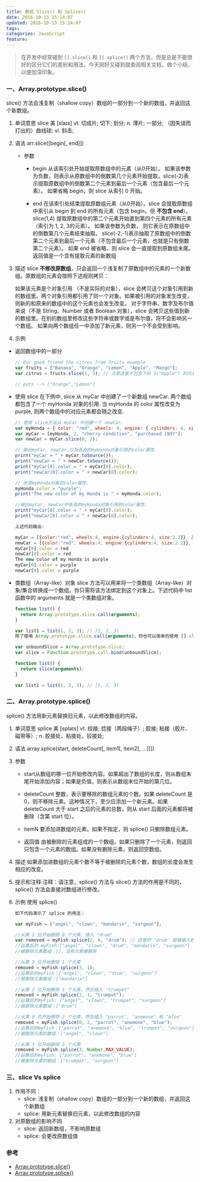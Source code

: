 ```yaml
---
title: 数组 Slice() 和 Splice()
date: 2016-10-13 15:14:07
updated: 2016-10-13 15:14:07
tags:
categories: JavaScript
feature:
---
```


> 在开发中经常碰到 `[].slice()` 和 `[].splice()` 两个方法，但是总是不能很好的区分它们的差别和用法，今天刚好又碰到就查阅相关文档，做个小结，以便加深印象。

### 一、Array.prototype.slice()

slice() 方法会浅复制（shallow copy）数组的一部分到一个新的数组，并返回这个新数组。

1. 单词意思
slice  美 [slaɪs] 
vt.  切成片; 切下; 划分;
n.  薄片; 一部分; （因失误而打出的）曲线球;
vi.  斜击;

2. 语法
arr.slice([begin[, end]])

	- 参数
		- begin
			从该索引处开始提取原数组中的元素（从0开始）。
			如果该参数为负数，则表示从原数组中的倒数第几个元素开始提取，slice(-2)表示提取原数组中的倒数第二个元素到最后一个元素（包含最后一个元素）。
			如果省略 begin，则 slice 从索引 0 开始。

		- end
			在该索引处结束提取原数组元素（从0开始）。slice 会提取原数组中索引从 begin 到 end 的所有元素（包含 begin，但 **不包含 end**）。
			slice(1,4) 提取原数组中的第二个元素开始直到第四个元素的所有元素 （索引为 1, 2, 3的元素）。
			如果该参数为负数， 则它表示在原数组中的倒数第几个元素结束抽取。 slice(-2,-1)表示抽取了原数组中的倒数第二个元素到最后一个元素（不包含最后一个元素，也就是只有倒数第二个元素）。
			如果 end 被省略，则 slice 会一直提取到原数组末尾。
			返回值是一个含有提取元素的新数组

3. 描述
	slice **不修改原数组**，只会返回一个浅复制了原数组中的元素的一个新数组。原数组的元素会按照下述规则拷贝：

	如果该元素是个对象引用 （不是实际的对象），slice 会拷贝这个对象引用到新的数组里。两个对象引用都引用了同一个对象。如果被引用的对象发生改变，则新的和原来的数组中的这个元素也会发生改变。
	对于字符串、数字及布尔值来说（不是 String、Number 或者 Boolean 对象），slice 会拷贝这些值到新的数组里。在别的数组里修改这些字符串或数字或是布尔值，将不会影响另一个数组。
	如果向两个数组任一中添加了新元素，则另一个不会受到影响。

4. 示例

- 返回数组中的一部分
	```javascript
	// Our good friend the citrus from fruits example
	var fruits = ["Banana", "Orange", "Lemon", "Apple", "Mango"];
	var citrus = fruits.slice(1, 3); // 注意这里不包含下标 3("Apple") 的元素

	// puts --> ["Orange","Lemon"]
	```

- 使用 slice
	在下例中, slice 从 myCar 中创建了一个新数组 newCar. 两个数组都包含了一个 myHonda 对象的引用. 当 myHonda 的 color 属性改变为 purple, 则两个数组中的对应元素都会随之改变.

	```javascript
	// 使用 slice方法从 myCar 中创建一个 newCar.
	var myHonda = { color: "red", wheels: 4, engine: { cylinders: 4, size: 2.2 } };
	var myCar = [myHonda, 2, "cherry condition", "purchased 1997"];
	var newCar = myCar.slice(0, 2);

	// 输出myCar, newCar,以及各自的myHonda对象引用的color属性.
	print("myCar = " + myCar.toSource());
	print("newCar = " + newCar.toSource());
	print("myCar[0].color = " + myCar[0].color);
	print("newCar[0].color = " + newCar[0].color);

	// 改变myHonda对象的color属性.
	myHonda.color = "purple";
	print("The new color of my Honda is " + myHonda.color);

	//输出myCar, newCar中各自的myHonda对象引用的color属性.
	print("myCar[0].color = " + myCar[0].color);
	print("newCar[0].color = " + newCar[0].color);

	上述代码输出:

	myCar = [{color:"red", wheels:4, engine:{cylinders:4, size:2.2}}, 2, "cherry condition", "purchased 1997"]
	newCar = [{color:"red", wheels:4, engine:{cylinders:4, size:2.2}}, 2]
	myCar[0].color = red 
	newCar[0].color = red
	The new color of my Honda is purple
	myCar[0].color = purple
	newCar[0].color = purple
	```

- 类数组（Array-like）对象
	slice 方法可以用来将一个类数组（Array-like）对象/集合转换成一个数组。你只需将该方法绑定到这个对象上。下述代码中 list 函数中的 arguments 就是一个类数组对象。

	```javascript
	function list() {
	  return Array.prototype.slice.call(arguments);
	}

	var list1 = list(1, 2, 3); // [1, 2, 3]
	除了使用 Array.prototype.slice.call(arguments)，你也可以简单的使用 [].slice.call(arguments) 来代替。另外，你可以使用 bind 来简化该过程。

	var unboundSlice = Array.prototype.slice;
	var slice = Function.prototype.call.bind(unboundSlice);

	function list() {
	  return slice(arguments);
	}

	var list1 = list(1, 2, 3); // [1, 2, 3]
	```


### 二、Array.prototype.splice()

splice() 方法用新元素替换旧元素，以此修改数组的内容。

1. 单词意思
	splice 美 [splaɪs] 
	vt.  绞接; 捻接（两段绳子）; 胶接; 粘接（胶片、磁带等）;
	n.  胶接处，粘接处，铰接处;

2. 语法
	array.splice(start, deleteCount[, item1[, item2[, ...]]])

3. 参数

	- start​
		从数组的哪一位开始修改内容。如果超出了数组的长度，则从数组末尾开始添加内容；如果是负值，则表示从数组末位开始的第几位。

	- deleteCount
		整数，表示要移除的数组元素的个数。如果 deleteCount 是 0，则不移除元素。这种情况下，至少应添加一个新元素。如果 deleteCount 大于 start 之后的元素的总数，则从 start 后面的元素都将被删除（含第 start 位）。

	- itemN
		要添加进数组的元素。如果不指定，则 splice() 只删除数组元素。

	- 返回值
		由被删除的元素组成的一个数组。如果只删除了一个元素，则返回只包含一个元素的数组。如果没有删除元素，则返回空数组。

4. 描述
	如果添加进数组的元素个数不等于被删除的元素个数，数组的长度会发生相应的改变。

5. 提示和注释
	注释：请注意，splice() 方法与 slice() 方法的作用是不同的，splice() 方法会直接对数组进行修改。

6. 示例
	使用 splice()
	```javascript
	如下代码演示了 splice 的用法：

	var myFish = ["angel", "clown", "mandarin", "surgeon"];

	//从第 2 位开始删除 0 个元素，插入 "drum"
	var removed = myFish.splice(2, 0, "drum"); // 这里的 "drum" 是被插入到 下标 2("mandarin") 的前面
	//运算后的 myFish:["angel", "clown", "drum", "mandarin", "surgeon"]
	//被删除元素数组：[]，没有元素被删除

	//从第 3 位开始删除 1 个元素
	removed = myFish.splice(3, 1);
	//运算后的myFish：["angel", "clown", "drum", "surgeon"]
	//被删除元素数组：["mandarin"]

	//从第 2 位开始删除 1 个元素，然后插入 "trumpet"
	removed = myFish.splice(2, 1, "trumpet");
	//运算后的myFish: ["angel", "clown", "trumpet", "surgeon"]
	//被删除元素数组：["drum"]

	//从第 0 位开始删除 2 个元素，然后插入 "parrot", "anemone" 和 "blue"
	removed = myFish.splice(0, 2, "parrot", "anemone", "blue");
	//运算后的myFish：["parrot", "anemone", "blue", "trumpet", "surgeon"]
	//被删除元素的数组：["angel", "clown"]

	//从第 3 位开始删除 2 个元素
	removed = myFish.splice(3, Number.MAX_VALUE);
	//运算后的myFish: ["parrot", "anemone", "blue"]
	//被删除元素的数组：["trumpet", "surgeon"]
	```

### 三、slice Vs splice
1. 作用不同：
	- slice: 浅复制（shallow copy）数组的一部分到一个新的数组，并返回这个新数组
	- splice: 用新元素替换旧元素，以此修改数组的内容
2. 对原数组的影响不同
	- slice: 返回新数组，不影响原数组
	- splice: 会更改原数组值

### 参考
- [Array.prototype.slice()](https://developer.mozilla.org/zh-CN/docs/Web/JavaScript/Reference/Global_Objects/Array/slice)
- [Array.prototype.splice()](https://developer.mozilla.org/zh-CN/docs/Web/JavaScript/Reference/Global_Objects/Array/splice)